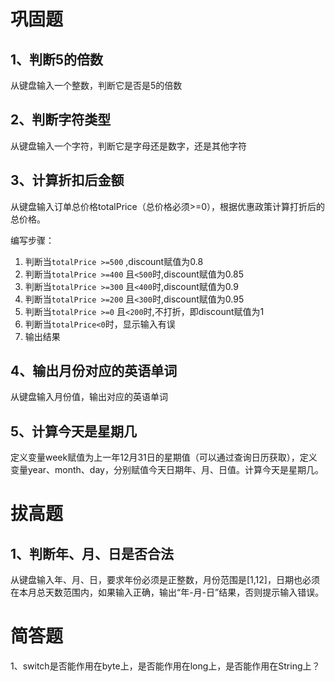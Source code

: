 # 巩固题

## 1、判断5的倍数

从键盘输入一个整数，判断它是否是5的倍数

## 2、判断字符类型

从键盘输入一个字符，判断它是字母还是数字，还是其他字符

## 3、计算折扣后金额

从键盘输入订单总价格totalPrice（总价格必须>=0），根据优惠政策计算打折后的总价格。

编写步骤：

1. 判断当`totalPrice >=500` ,discount赋值为0.8
2. 判断当`totalPrice >=400` 且`<500`时,discount赋值为0.85
3. 判断当`totalPrice >=300` 且`<400`时,discount赋值为0.9
4. 判断当`totalPrice >=200` 且`<300`时,discount赋值为0.95
5. 判断当`totalPrice >=0` 且`<200`时,不打折，即discount赋值为1
6. 判断当`totalPrice<0`时，显示输入有误
7. 输出结果

## 4、输出月份对应的英语单词

从键盘输入月份值，输出对应的英语单词

## 5、计算今天是星期几

定义变量week赋值为上一年12月31日的星期值（可以通过查询日历获取），定义变量year、month、day，分别赋值今天日期年、月、日值。计算今天是星期几。

# 拔高题

## 1、判断年、月、日是否合法

从键盘输入年、月、日，要求年份必须是正整数，月份范围是[1,12]，日期也必须在本月总天数范围内，如果输入正确，输出“年-月-日”结果，否则提示输入错误。

# 简答题

1、switch是否能作用在byte上，是否能作用在long上，是否能作用在String上？

